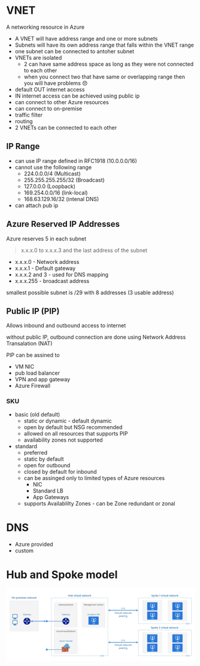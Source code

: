 # VNET
A networking resource in Azure

* A VNET will have address range and one or more subnets
* Subnets will have its own address range that falls within the VNET range
* one subnet can be connected to antoher subnet
* VNETs are isolated 
    - 2 can have same address space as long as they were not connected to each other
    - when you connect two that have same or overlapping range then you will have problems 😞
* default OUT internet access
* IN internet access can be achieved using public ip
* can connect to other Azure resources
* can connect to on-premise
* traffic filter
* routing
* 2 VNETs can be connected to each other

## IP Range

* can use IP range defined in RFC1918 (10.0.0.0/16)
* cannot use the following range
    - 224.0.0.0/4 (Multicast)
    - 255.255.255.255/32 (Broadcast)
    - 127.0.0.0 (Loopback)
    - 169.254.0.0/16 (link-local)
    - 168.63.129.16/32 (intenal DNS)
* can attach pub ip

## Azure Reserved IP Addresses

Azure reserves 5 in each subnet

> x.x.x.0 to x.x.x.3 and the last address of the subnet

* x.x.x.0 - Network address
* x.x.x.1 - Default gateway
* x.x.x.2 and 3 - used for DNS mapping
* x.x.x.255 - broadcast address

smallest possible subnet is /29 with 8 addresses (3 usable address)

## Public IP (PIP)

Allows inbound and outbound access to internet

without public IP, outbound connection are done using Network Address Transalation (NAT)

PIP can be assined to 

* VM NIC
* pub load balancer
* VPN and app gateway
* Azure Firewall

### SKU
* basic (old default) 
    - static or dynamic - default dynamic
    - open by default but NSG recommended
    - allowed on all resources that supports PIP
    - availability zones not supported
* standard
    - preferred
    - static by default
    - open for outbound
    - closed by default for inbound
    - can be assinged only to limited types of Azure resources
        * NIC
        * Standard LB
        * App Gateways
    - supports Availablilty Zones - can be Zone redundant or zonal

# DNS

* Azure provided
* custom


# Hub and Spoke model

![image hub and spoke](./img/hubnspoke.png)